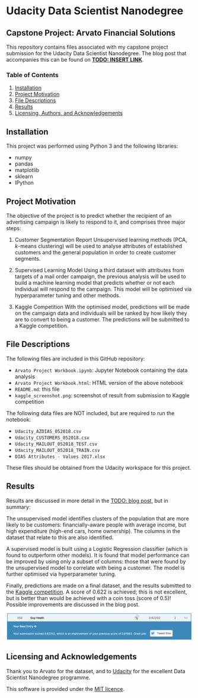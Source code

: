 # Udacity Data Scientist Nanodegree
## Capstone Project: Arvato Financial Solutions

This repository contains files associated with my capstone project submission for the Udacity Data Scientist Nanodegree. The blog post that accompanies this can be found on [**TODO: INSERT LINK**](#LinkToBlogPost).

### Table of Contents

1. [Installation](#installation)
2. [Project Motivation](#motivation)
3. [File Descriptions](#files)
4. [Results](#results)
5. [Licensing, Authors, and Acknowledgements](#licensing)

## Installation <a name="installation"></a>

This project was performed using Python 3 and the following libraries:

- numpy
- pandas
- matplotlib
- sklearn
- IPython

## Project Motivation<a name="motivation"></a>

The objective of the project is to predict whether the recipient of an advertising campaign is likely to respond to it, and comprises three major steps:

1. Customer Segmentation Report
Unsupervised learning methods (PCA, *k*-means clustering) will be used to analyse attributes of established customers and the general population in order to create customer segments.

2. Supervised Learning Model
Using a third dataset with attributes from targets of a mail order campaign, the previous analysis will be used to build a machine learning model that predicts whether or not each individual will respond to the campaign. This model will be optimised via hyperparameter tuning and other methods.

3. Kaggle Competition
With the optimised model, predictions will be made on the campaign data and individuals will be ranked by how likely they are to convert to being a customer. The predictions will be submitted to a Kaggle competition.

## File Descriptions <a name="files"></a>

The following files are included in this GitHub repository:

- `Arvato Project Workbook.ipynb`: Jupyter Notebook containing the data analysis
- `Arvato Project Workbook.html`: HTML version of the above notebook
- `README.md`: this file
- `kaggle_screenshot.png`: screenshot of result from submission to Kaggle competition

The following data files are NOT included, but are required to run the notebook:

- `Udacity_AZDIAS_052018.csv`
- `Udacity_CUSTOMERS_052018.csv`
- `Udacity_MAILOUT_052018_TEST.csv`
- `Udacity_MAILOUT_052018_TRAIN.csv`
- `DIAS Attributes - Values 2017.xlsx`

These files should be obtained from the Udacity workspace for this project.

## Results<a name="results"></a>

Results are discussed in more detail in the [TODO: blog post](#), but in summary:

The unsupervised model identifies clusters of the population that are more likely to be customers: financially-aware people with average income, but high expenditure (high-end cars, home ownership). The columns in the dataset that relate to this are also identified.

A supervised model is built using a Logistic Regression classifier (which is found to outperform other models). It is found that model performance can be improved by using only a subset of columns: those that were found by the unsupervised model to correlate with being a customer. The model is further optimised via hyperparameter tuning.

Finally, predictions are made on a final dataset, and the results submitted to the [Kaggle competition](https://www.kaggle.com/c/udacity-arvato-identify-customers/). A score of 0.622 is achieved; this is not excellent, but is better than would be achieved with a coin toss (score of 0.5)! Possible improvements are discussed in the blog post.

![Kaggle screenshot](kaggle_screenshot.png)

## Licensing and Acknowledgements<a name="licensing"></a>

Thank you to Arvato for the dataset, and to [Udacity](https://www.udacity.com) for the excellent Data Scientist Nanodegree programme.

This software is provided under the [MIT licence](https://opensource.org/licenses/MIT).
